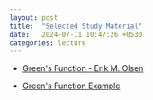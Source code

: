 ```yaml
---
layout: post
title:  "Selected Study Material"
date:   2024-07-11 10:47:26 +0530
categories: lecture
---
```



- [Green's Function - Erik M. Olsen](/SKMU/assets/pdf/Greens-Function.pdf)

- [Green's Function Example](https://bingweb.binghamton.edu/~suzuki/Math-Physics/LN-14_Green_s_function.pdf)